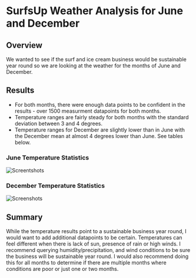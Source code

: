 # SurfsUp Weather Analysis for June and December

## Overview
We wanted to see if the surf and ice cream business would be sustainable year round so we are looking at the weather for the months of June and December. 

## Results
- For both months, there were enough data points to be confident in the results - over 1500 measurment datapoints for both months.
- Temperature ranges are fairly steady for both months with the standard deviation between 3 and 4 degrees. 
- Temperature ranges for December are slightly lower than in June with the December mean at almost 4 degrees lower than June. See tables below.
### June Temperature Statistics
![Screentshots](https://user-images.githubusercontent.com/72076683/101247590-18b4ac00-36e0-11eb-88b7-3e455529f943.png)

### December Temperature Statistics
![Screenshots](https://user-images.githubusercontent.com/72076683/101247625-439f0000-36e0-11eb-85b8-17925a22ef5c.png)

## Summary
While the temperature results point to a sustainable business year round, I would want to add additional datapoints to be certain. Temperatures can feel different when there is lack of sun, presence of rain or high winds. I recommend querying humidity/precipitation, and wind conditions to be sure the business will be sustainable year round. I would also recommend doing this for all months to determine if there are multiple months where conditions are poor or just one or two months.
